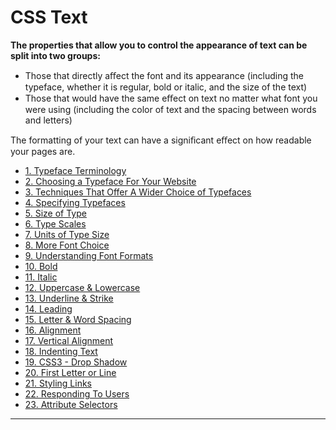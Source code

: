 # CSS Text

**The properties that allow you to control the appearance of text can be split into two groups:**
- Those that directly aﬀect the font and its appearance (including the typeface, whether it is regular, bold or italic, and the size of the text)
- Those that would have the same eﬀect on text no matter what font you were using (including the color of text and the spacing between words and letters)

The formatting of your text can have a signiﬁcant eﬀect on how readable your pages are.

- [1. Typeface Terminology](https://github.com/olem-diga/CSS/blob/main/2.%20Text/1.%20Typeface%20Terminology.md)
- [2. Choosing a Typeface For Your Website](https://github.com/olem-diga/CSS/blob/main/2.%20Text/2.%20Choosing%20a%20Typeface%20For%20Your%20Website.md)
- [3. Techniques That Offer A Wider Choice of Typefaces](https://github.com/olem-diga/CSS/blob/main/2.%20Text/3.%20Techniques%20That%20Offer%20A%20Wider%20Choice%20of%20Typefaces.md)
- [4. Specifying Typefaces](https://github.com/olem-diga/CSS/blob/main/2.%20Text/4.%20Specifying%20Typefaces.md)
- [5. Size of Type](https://github.com/olem-diga/CSS/blob/main/2.%20Text/5.%20Size%20of%20Type.md)
- [6. Type Scales](https://github.com/olem-diga/CSS/blob/main/2.%20Text/6.%20Type%20Scales.md)
- [7. Units of Type Size](https://github.com/olem-diga/CSS/blob/main/2.%20Text/7.%20Units%20of%20Type%20Size.md)
- [8. More Font Choice](https://github.com/olem-diga/CSS/blob/main/2.%20Text/8.%20More%20Font%20Choice.md)
- [9. Understanding Font Formats](https://github.com/olem-diga/CSS/blob/main/2.%20Text/9.%20Understanding%20Font%20Formats.md)
- [10. Bold](https://github.com/olem-diga/CSS/blob/main/2.%20Text/10.%20Bold.md)
- [11. Italic](https://github.com/olem-diga/CSS/blob/main/2.%20Text/11.%20Italic.md)
- [12. Uppercase & Lowercase](https://github.com/olem-diga/CSS/blob/main/2.%20Text/12.%20Uppercase%20%26%20Lowercase.md)
- [13. Underline & Strike](https://github.com/olem-diga/CSS/blob/main/2.%20Text/13.%20Underline%20%26%20Strike.md)
- [14. Leading](https://github.com/olem-diga/CSS/blob/main/2.%20Text/14.%20Leading.md)
- [15. Letter & Word Spacing](https://github.com/olem-diga/CSS/blob/main/2.%20Text/15.%20Letter%20%26%20Word%20Spacing.md)
- [16. Alignment](https://github.com/olem-diga/CSS/blob/main/2.%20Text/16.%20Alignment.md)
- [17. Vertical Alignment](https://github.com/olem-diga/CSS/blob/main/2.%20Text/17.%20Vertical%20Alignment.md)
- [18. Indenting Text](https://github.com/olem-diga/CSS/blob/main/2.%20Text/18.%20Indenting%20Text.md)
- [19. CSS3 - Drop Shadow](https://github.com/olem-diga/CSS/blob/main/2.%20Text/19.%20CSS3%20-%20Drop%20Shadow.md)
- [20. First Letter or Line](https://github.com/olem-diga/CSS/blob/main/2.%20Text/20.%20First%20Letter%20or%20Line.md)
- [21. Styling Links](https://github.com/olem-diga/CSS/blob/main/2.%20Text/21.%20Styling%20Links.md)
- [22. Responding To Users](https://github.com/olem-diga/CSS/blob/main/2.%20Text/22.%20Responding%20To%20Users.md)
- [23. Attribute Selectors](https://github.com/olem-diga/CSS/blob/main/2.%20Text/23.%20Attribute%20Selectors.md)

---
